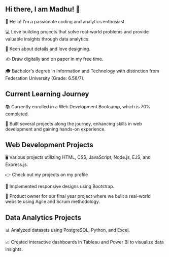 ## Hi there, I am Madhu! 👋

👋 Hello! I'm a passionate coding and analytics enthusiast.

💻 Love building projects that solve real-world problems and provide valuable insights through data analytics.

🎨 Keen about details and love designing.

✍️ Draw digitally and on paper in my free time.

🎓 Bachelor's degree in Information and Technology with distinction from Federation University (Grade: 6.56/7).




## Current Learning Journey
📚 Currently enrolled in a Web Development Bootcamp, which is 70% completed.

🚀 Built several projects along the journey, enhancing skills in web development and gaining hands-on experience.


## Web Development Projects
🖥️ Various projects utilizing HTML, CSS, JavaScript, Node.js, EJS, and Express.js.

👉 Check out my projects on my profile

📱 Implemented responsive designs using Bootstrap.

💼 Product owner for our final year project where we built a real-world website using Agile and Scrum methodology.

## Data Analytics Projects
📊 Analyzed datasets using PostgreSQL, Python, and Excel.

📈 Created interactive dashboards in Tableau and Power BI to visualize data insights.
